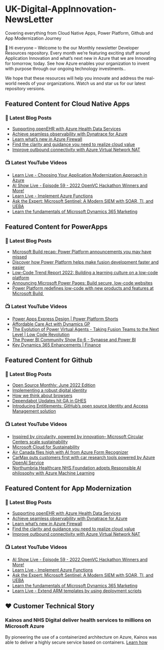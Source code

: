# UK-Digital-AppInnovation-NewsLetter

Covering everything from Cloud Native Apps, Power Platform, Github and App Modernization Journey

👋 Hi everyone – Welcome to the our Monthly newsletter Developer Resources repository. Every month we’re featuring exciting stuff around Application Innovation and what’s next new in Azure that we are Innovating for tomorrow, today. See how Azure enables your organization to invent with purpose through our ongoing technology investments..


We hope that these resources will help you innovate and address the real-world needs of your organizations. Watch us and star us for our latest repository versions.

## Featured Content for Cloud Native Apps


### 📝 Latest Blog Posts

    
<!-- BLOGCNA:START -->
- [Supporting openEHR with Azure Health Data Services](https://azure.microsoft.com/blog/supporting-openehr-with-azure-health-data-services/)
- [Achieve seamless observability with Dynatrace for Azure](https://azure.microsoft.com/blog/achieve-seamless-observability-with-dynatrace-for-azure/)
- [Learn what’s new in Azure Firewall](https://azure.microsoft.com/blog/learn-what-s-new-in-azure-firewall/)
- [Find the clarity and guidance you need to realize cloud value](https://azure.microsoft.com/blog/find-the-clarity-and-guidance-you-need-to-realize-cloud-value/)
- [Improve outbound connectivity with Azure Virtual Network NAT](https://azure.microsoft.com/blog/improve-outbound-connectivity-with-azure-virtual-network-nat/)
<!-- BLOGCNA:END -->

### 📺 Latest YouTube Videos

 
<!-- YOUTUBECNA:START -->
- [Learn Live - Choosing Your Application Modernization Approach in Azure](https://www.youtube.com/watch?v=n5Y0IhkXYys)
- [AI Show Live - Episode 59 - 2022 OpenVC Hackathon Winners and More!](https://www.youtube.com/watch?v=IbstdpFIHYE)
- [Learn Live - Implement Azure Functions](https://www.youtube.com/watch?v=AW4K8fpVlUo)
- [Ask the Expert: Microsoft Sentinel: A Modern SIEM with SOAR, TI, and UEBA](https://www.youtube.com/watch?v=i76BUUdqNec)
- [Learn the fundamentals of Microsoft Dynamics 365 Marketing](https://www.youtube.com/watch?v=sc4_Vw-btGA)
<!-- YOUTUBECNA:END -->

##  Featured Content for PowerApps
### 📝 Latest Blog Posts
<!-- BLOGPOWER:START -->
- [Microsoft Build recap: Power Platform announcements you may have missed](https://cloudblogs.microsoft.com/powerplatform/2022/05/31/microsoft-build-recap-power-platform-announcements-you-may-have-missed/)
- [Discover how Power Platform helps make fusion development faster and easier](https://cloudblogs.microsoft.com/powerplatform/2022/05/25/discover-how-power-platform-helps-make-fusion-development-faster-and-easier/)
- [Low-Code Trend Report 2022: Building a learning culture on a low-code platform](https://cloudblogs.microsoft.com/powerplatform/2022/05/24/low-code-trend-report-2022-building-a-learning-culture-on-a-low-code-platform/)
- [Announcing Microsoft Power Pages: Build secure, low-code websites](https://powerpages.microsoft.com/blog/announcing-microsoft-power-pages-build-secure-low-code-websites/)
- [Power Platform redefines low-code with new products and features at Microsoft Build ](https://cloudblogs.microsoft.com/powerplatform/2022/05/24/power-platform-redefines-low-code-with-new-products-and-features-at-microsoft-build/)
<!-- BLOGPOWER:END -->
 ### 📺 Latest YouTube Videos
    
<!-- YOUTUBEPOWER:START -->
- [Power Apps Express Design | Power Platform Shorts](https://www.youtube.com/watch?v=JoUzwp8rS2g)
- [Affordable Care Act with Dynamics GP](https://www.youtube.com/watch?v=ocx23LFlmyU)
- [The Evolution of Power Virtual Agents - Taking Fusion Teams to the Next Level | Low Code Revolution](https://www.youtube.com/watch?v=KgILe3mIHD0)
- [The Power BI Community Show Ep 6 - Synapse and Power BI](https://www.youtube.com/watch?v=BZ9vjGBO6VY)
- [Key Dynamics 365 Enhancements | Finance](https://www.youtube.com/watch?v=t1szPdGlnvQ)
<!-- YOUTUBEPOWER:END -->

##  Featured Content for Github
### 📝 Latest Blog Posts
<!-- BLOGGITHUB:START -->
- [Open Source Monthly: June 2022 Edition](https://github.blog/2022-06-13-open-source-monthly-june-2022-edition/)
- [Implementing a robust digital identity](https://github.blog/2022-06-10-implementing-a-robust-digital-identity/)
- [How we think about browsers](https://github.blog/2022-06-10-how-we-think-about-browsers/)
- [Dependabot Updates hit GA in GHES](https://github.blog/2022-06-09-dependabot-updates-hit-ga-in-ghes/)
- [Introducing Entitlements: GitHub&#8217;s open source Identity and Access Management solution](https://github.blog/2022-06-09-introducing-entitlements-githubs-open-source-identity-and-access-management-solution/)
<!-- BLOGGITHUB:END -->
### 📺 Latest YouTube Videos
<!-- YOUTUBEGITHUB:START -->
- [Inspired by circularity, powered by innovation– Microsoft Circular Centers scale sustainability](https://www.youtube.com/watch?v=IcWg7F85puY)
- [Microsoft Cloud for Sustainability](https://www.youtube.com/watch?v=HDYRb-8HXgE)
- [Air Canada flies high with AI from Azure Form Recognizer](https://www.youtube.com/watch?v=NqyZ_7btL5I)
- [CarMax puts customers first with car research tools powered by Azure OpenAI Service](https://www.youtube.com/watch?v=n4KekgD4DdY)
- [Northumbria Healthcare NHS Foundation adopts Responsible AI philosophy with Azure Machine Learning](https://www.youtube.com/watch?v=LRZHcipcweY)
<!-- YOUTUBEGITHUB:END -->
##  Featured Content for App Modernization
### 📝 Latest Blog Posts
<!-- BLOGAPPMOD:START -->
- [Supporting openEHR with Azure Health Data Services](https://azure.microsoft.com/blog/supporting-openehr-with-azure-health-data-services/)
- [Achieve seamless observability with Dynatrace for Azure](https://azure.microsoft.com/blog/achieve-seamless-observability-with-dynatrace-for-azure/)
- [Learn what’s new in Azure Firewall](https://azure.microsoft.com/blog/learn-what-s-new-in-azure-firewall/)
- [Find the clarity and guidance you need to realize cloud value](https://azure.microsoft.com/blog/find-the-clarity-and-guidance-you-need-to-realize-cloud-value/)
- [Improve outbound connectivity with Azure Virtual Network NAT](https://azure.microsoft.com/blog/improve-outbound-connectivity-with-azure-virtual-network-nat/)
<!-- BLOGAPPMOD:END -->
### 📺 Latest YouTube Videos
<!-- YOUTUBEAPPMOD:START -->
- [AI Show Live - Episode 59 - 2022 OpenVC Hackathon Winners and More!](https://www.youtube.com/watch?v=IbstdpFIHYE)
- [Learn Live - Implement Azure Functions](https://www.youtube.com/watch?v=AW4K8fpVlUo)
- [Ask the Expert: Microsoft Sentinel: A Modern SIEM with SOAR, TI, and UEBA](https://www.youtube.com/watch?v=i76BUUdqNec)
- [Learn the fundamentals of Microsoft Dynamics 365 Marketing](https://www.youtube.com/watch?v=sc4_Vw-btGA)
- [Learn Live - Extend ARM templates by using deployment scripts](https://www.youtube.com/watch?v=jEhljeh95KE)
<!-- YOUTUBEAPPMOD:END -->


## ♥️ Customer Technical Story 

### Kainos and NHS Digital deliver health services to millions on Microsoft Azure

By pioneering the use of a containerized architecture on Azure, Kainos was able to deliver a highly secure service based on containers. [Learn how](https://customers.microsoft.com/en-us/story/1368348549535774520-kainos-and-nhs-digital-deliver-health-services-to-millions-on-microsoft-azure)


